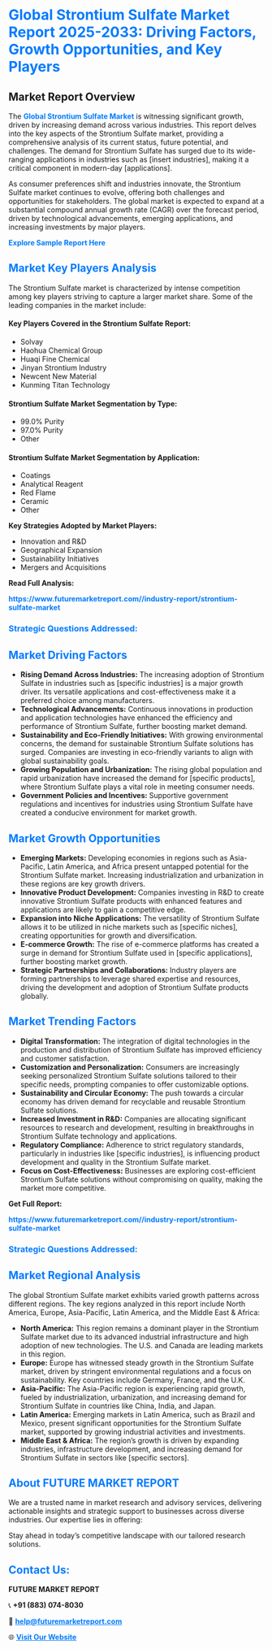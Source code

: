<h1 style="color: #007BFF;">Global Strontium Sulfate Market Report 2025-2033: Driving Factors, Growth Opportunities, and Key Players</h1>

<section id="overview">
<h2>Market Report Overview</h2>
<p>The <a href="https://www.futuremarketreport.com//industry-report/strontium-sulfate-market" style="color: #007BFF; text-decoration: none;"><strong>Global Strontium Sulfate Market</strong></a> is witnessing significant growth, driven by increasing demand across various industries. This report delves into the key aspects of the Strontium Sulfate market, providing a comprehensive analysis of its current status, future potential, and challenges. The demand for Strontium Sulfate has surged due to its wide-ranging applications in industries such as [insert industries], making it a critical component in modern-day [applications].</p>
<p>As consumer preferences shift and industries innovate, the Strontium Sulfate market continues to evolve, offering both challenges and opportunities for stakeholders. The global market is expected to expand at a substantial compound annual growth rate (CAGR) over the forecast period, driven by technological advancements, emerging applications, and increasing investments by major players.</p>
</section>

<section id="overview">
<p><a href="https://www.futuremarketreport.com//request-sample/reportId=47227" style="color: #007BFF; text-decoration: none;"><strong>Explore Sample Report Here</strong></a></p>
</section>

<section id="key-players">
<h2 style="color: #007BFF;">Market Key Players Analysis</h2>
<p>The Strontium Sulfate market is characterized by intense competition among key players striving to capture a larger market share. Some of the leading companies in the market include:</p>
<h4>Key Players Covered in the Strontium Sulfate Report:</h4>
<ul><li>Solvay</li><li>Haohua Chemical Group</li><li>Huaqi Fine Chemical</li><li>Jinyan Strontium Industry</li><li>Newcent New Material</li><li>Kunming Titan Technology</li></ul>
<h4>Strontium Sulfate Market Segmentation by Type:</h4>
<ul><li>99.0% Purity</li><li>97.0% Purity</li><li>Other</li></ul>

<h4>Strontium Sulfate Market Segmentation by Application:</h4>
<ul><li>Coatings</li><li>Analytical Reagent</li><li>Red Flame</li><li>Ceramic</li><li>Other</li></ul>
<p><strong>Key Strategies Adopted by Market Players:</strong></p>
<ul>
<li>Innovation and R&D</li>
<li>Geographical Expansion</li>
<li>Sustainability Initiatives</li>
<li>Mergers and Acquisitions</li>
</ul>
</section>

<section>
<p><strong>Read Full Analysis: </strong></p><a href="https://www.futuremarketreport.com//industry-report/strontium-sulfate-market" style="color: #007BFF; text-decoration: none;"><strong>https://www.futuremarketreport.com//industry-report/strontium-sulfate-market</strong></a>
<h3 style="color: #007BFF;">Strategic Questions Addressed:</h3>
</section>

<section id="driving-factors">
<h2 style="color: #007BFF;">Market Driving Factors</h2>
<ul>
<li><strong>Rising Demand Across Industries:</strong> The increasing adoption of Strontium Sulfate in industries such as [specific industries] is a major growth driver. Its versatile applications and cost-effectiveness make it a preferred choice among manufacturers.</li>
<li><strong>Technological Advancements:</strong> Continuous innovations in production and application technologies have enhanced the efficiency and performance of Strontium Sulfate, further boosting market demand.</li>
<li><strong>Sustainability and Eco-Friendly Initiatives:</strong> With growing environmental concerns, the demand for sustainable Strontium Sulfate solutions has surged. Companies are investing in eco-friendly variants to align with global sustainability goals.</li>
<li><strong>Growing Population and Urbanization:</strong> The rising global population and rapid urbanization have increased the demand for [specific products], where Strontium Sulfate plays a vital role in meeting consumer needs.</li>
<li><strong>Government Policies and Incentives:</strong> Supportive government regulations and incentives for industries using Strontium Sulfate have created a conducive environment for market growth.</li>
</ul>
</section>

<section id="growth-opportunities">
<h2 style="color: #007BFF;">Market Growth Opportunities</h2>
<ul>
<li><strong>Emerging Markets:</strong> Developing economies in regions such as Asia-Pacific, Latin America, and Africa present untapped potential for the Strontium Sulfate market. Increasing industrialization and urbanization in these regions are key growth drivers.</li>
<li><strong>Innovative Product Development:</strong> Companies investing in R&D to create innovative Strontium Sulfate products with enhanced features and applications are likely to gain a competitive edge.</li>
<li><strong>Expansion into Niche Applications:</strong> The versatility of Strontium Sulfate allows it to be utilized in niche markets such as [specific niches], creating opportunities for growth and diversification.</li>
<li><strong>E-commerce Growth:</strong> The rise of e-commerce platforms has created a surge in demand for Strontium Sulfate used in [specific applications], further boosting market growth.</li>
<li><strong>Strategic Partnerships and Collaborations:</strong> Industry players are forming partnerships to leverage shared expertise and resources, driving the development and adoption of Strontium Sulfate products globally.</li>
</ul>
</section>

<section id="trending-factors">
<h2 style="color: #007BFF;">Market Trending Factors</h2>
<ul>
<li><strong>Digital Transformation:</strong> The integration of digital technologies in the production and distribution of Strontium Sulfate has improved efficiency and customer satisfaction.</li>
<li><strong>Customization and Personalization:</strong> Consumers are increasingly seeking personalized Strontium Sulfate solutions tailored to their specific needs, prompting companies to offer customizable options.</li>
<li><strong>Sustainability and Circular Economy:</strong> The push towards a circular economy has driven demand for recyclable and reusable Strontium Sulfate solutions.</li>
<li><strong>Increased Investment in R&D:</strong> Companies are allocating significant resources to research and development, resulting in breakthroughs in Strontium Sulfate technology and applications.</li>
<li><strong>Regulatory Compliance:</strong> Adherence to strict regulatory standards, particularly in industries like [specific industries], is influencing product development and quality in the Strontium Sulfate market.</li>
<li><strong>Focus on Cost-Effectiveness:</strong> Businesses are exploring cost-efficient Strontium Sulfate solutions without compromising on quality, making the market more competitive.</li>
</ul>
</section>

<section>
<p><strong>Get Full Report: </strong></p><a href="https://www.futuremarketreport.com//industry-report/strontium-sulfate-market" style="color: #007BFF; text-decoration: none;"><strong>https://www.futuremarketreport.com//industry-report/strontium-sulfate-market</strong></a>
<h3 style="color: #007BFF;">Strategic Questions Addressed:</h3>
</section>


<section id="regional-analysis">
<h2 style="color: #007BFF;">Market Regional Analysis</h2>
<p>The global Strontium Sulfate market exhibits varied growth patterns across different regions. The key regions analyzed in this report include North America, Europe, Asia-Pacific, Latin America, and the Middle East & Africa:</p>
<ul>
<li><strong>North America:</strong> This region remains a dominant player in the Strontium Sulfate market due to its advanced industrial infrastructure and high adoption of new technologies. The U.S. and Canada are leading markets in this region.</li>
<li><strong>Europe:</strong> Europe has witnessed steady growth in the Strontium Sulfate market, driven by stringent environmental regulations and a focus on sustainability. Key countries include Germany, France, and the U.K.</li>
<li><strong>Asia-Pacific:</strong> The Asia-Pacific region is experiencing rapid growth, fueled by industrialization, urbanization, and increasing demand for Strontium Sulfate in countries like China, India, and Japan.</li>
<li><strong>Latin America:</strong> Emerging markets in Latin America, such as Brazil and Mexico, present significant opportunities for the Strontium Sulfate market, supported by growing industrial activities and investments.</li>
<li><strong>Middle East & Africa:</strong> The region’s growth is driven by expanding industries, infrastructure development, and increasing demand for Strontium Sulfate in sectors like [specific sectors].</li>
</ul>
</section>

<footer>
<h2 style="color: #007BFF;">About FUTURE MARKET REPORT</h2>
<p>We are a trusted name in market research and advisory services, delivering actionable insights and strategic support to businesses across diverse industries. Our expertise lies in offering:</p>

<p>Stay ahead in today’s competitive landscape with our tailored research solutions.</p>

<h2 style="color: #007BFF;">Contact Us:</h2>
<p><strong>FUTURE MARKET REPORT</strong></p>
<p>📞 <strong>+91 (883) 074-8030</strong></p>
<p>📧 <strong><a href="mailto:help@futuremarketreport.com" style="color: #007BFF;">help@futuremarketreport.com</a></strong></p>
<p>🌐 <strong><a href="https://www.futuremarketreport.com/" style="color: #007BFF;">Visit Our Website</a></strong></p>
</footer>